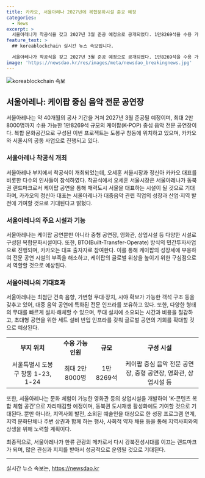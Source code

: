 ```yaml
---
title: 카카오, 서울아레나 2027년에 복합문화시설 준공 예정
categories:
  - News
excerpt: >
  서울아레나가 착공식을 갖고 2027년 3월 준공 예정으로 공개되었다. 1만8269석을 수용 가능한 케이팝 중심 전문 음악 공연장으로 2만8000명까지 수용 가능한 공연장으로, 카카오와 서울시는 이를 통해 한류 관광의 메카를 조성할 예정이다. 또한, 서울아레나는 영화관, 상업시설 등을 포함한 복합 문화시설로, 지역사회 발전과 음악 산업 및 전 세계 한류팬들을 위한 첨단 시설이 될 것으로 기대된다.
feature_text: >
  ## koreablockchain 실시간 뉴스 속보입니다.

  서울아레나가 착공식을 갖고 2027년 3월 준공 예정으로 공개되었다. 1만8269석을 수용 가능한 케이팝 중심 전문 음악 공연장으로 2만8000명까지 수용 가능한 공연장으로, 카카오와 서울시는 이를 통해 한류 관광의 메카를 조성할 예정이다. 또한, 서울아레나는 영화관, 상업시설 등을 포함한 복합 문화시설로, 지역사회 발전과 음악 산업 및 전 세계 한류팬들을 위한 첨단 시설이 될 것으로 기대된다.
image: 'https://newsdao.kr/res/images/meta/newsdao_breakingnews.jpg'
---
```


<p><img src="https://newsdao.kr/res/images/meta/newsdao_breakingnews.jpg" alt="koreablockchain 속보" /></p>

<h2 data-ke-size="size26">서울아레나: 케이팝 중심 음악 전문 공연장</h2>

<p data-ke-size="size16">서울아레나는 약 40개월의 공사 기간을 거쳐 2027년 3월 준공될 예정이며, 최대 2만8000명까지 수용 가능한 1만8269석 규모의 케이팝(K-POP) 중심 음악 전문 공연장이다. 복합 문화공간으로 구성된 이번 프로젝트는 도봉구 창동에 위치하고 있으며, 카카오와 서울시의 공동 사업으로 진행되고 있다.</p>

<h3>서울아레나 착공식 개최</h3>

<p data-ke-size="size16">서울아레나 부지에서 착공식이 개최되었는데, 오세훈 서울시장과 정신아 카카오 대표를 비롯한 다수의 인사들이 참석하였다. 착공식에서 오세훈 서울시장은 서울아레나가 동북권 랜드마크로서 케이팝 공연을 통해 매력도시 서울을 대표하는 시설이 될 것으로 기대하며, 카카오의 정신아 대표는 서울아레나가 대중음악 관련 직업의 성장과 산업·지역 발전에 기여할 것으로 기대된다고 밝혔다.</p>

<h3>서울아레나의 주요 시설과 기능</h3>

<p data-ke-size="size16">서울아레나는 케이팝 공연뿐만 아니라 중형 공연장, 영화관, 상업시설 등 다양한 시설로 구성된 복합문화시설이다. 또한, BTO(Built-Transfer-Operate) 방식의 민간투자사업으로 진행되며, 카카오는 대표 출자자로 참여한다. 이를 통해 케이팝의 성장세에 부응하여 전문 공연 시설의 부족을 해소하고, 케이팝의 글로벌 위상을 높이기 위한 구심점으로서 역할할 것으로 예상된다.</p>

<h3>서울아레나의 기대효과</h3>

<p data-ke-size="size16">서울아레나는 최첨단 건축 음향, 가변형 무대·장치, 시야 확보가 가능한 객석 구조 등을 갖추고 있어, 대중 음악 공연에 특화된 전문 인프라를 보유하고 있다. 또한, 다양한 형태의 무대를 빠르게 설치·해체할 수 있으며, 무대 설치에 소요되는 시간과 비용을 절감하고, 초대형 공연을 위한 세트 설비 반입 인프라를 갖춰 글로벌 공연의 기회를 확대할 것으로 예상된다.</p>

<div>
  <table>
    <tbody>
      <tr>
        <td style="text-align: center; height: 17px;"><b>부지 위치</b></td>
        <td style="text-align: center; height: 17px;"><b>수용 가능 인원</b></td>
        <td style="text-align: center; height: 17px;"><b>규모</b></td>
        <td style="text-align: center; height: 17px;"><b>구성 시설</b></td>
      </tr>
      <tr>
        <td style="text-align: center; height: 17px;">서울특별시 도봉구 창동 1-23, 1-24</td>
        <td style="text-align: center; height: 17px;">최대 2만8000명</td>
        <td style="text-align: center; height: 17px;">1만8269석</td>
        <td style="text-align: center; height: 17px;">케이팝 중심 음악 전문 공연장, 중형 공연장, 영화관, 상업시설 등</td>
      </tr>
    </tbody>
  </table>
</div>

<p data-ke-size="size16">또한, 서울아레나는 문화 체험이 가능한 영화관 등의 상업시설을 개발하여 'K-콘텐츠 복합 체험 공간'으로 자리매김할 예정이며, 동북권 도시재생 활성화에도 기여할 것으로 기대된다. 뿐만 아니라, 지역사회 발전, 소외된 예술인을 대상으로 한 성장 프로그램 연계, 지역 문화단체나 주변 상권과 함께 하는 행사, 사회적 약자 채용 등을 통해 지역사회와의 상생을 위해 노력할 계획이다.</p>

<p data-ke-size="size16">최종적으로, 서울아레나가 한류 관광의 메카로서 다시 강북전성시대를 이끄는 랜드마크가 되며, 많은 관심과 지지를 받아서 성공적으로 운영될 것으로 기대된다.</p>

<hr>
실시간 뉴스 속보는, <a href="https://newsdao.kr" rel="dofollow">https://newsdao.kr</a>


